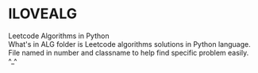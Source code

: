 # ILOVEALG
Leetcode Algorithms in Python <br/>
What's in ALG folder is Leetcode algorithms solutions in Python language.
File named in number and classname to help find specific problem easily.
^_^
